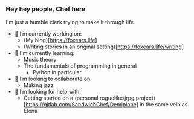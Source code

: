 <!--
**SandwichChef/SandwichChef** is a ✨ _special_ ✨ repository because its `README.md` (this file) appears on your GitHub profile.

Here are some ideas to get you started:

- 🔭 I’m currently working on ...
- 🌱 I’m currently learning ...
- 👯 I’m looking to collaborate on ...
- 🤔 I’m looking for help with ...
- 💬 Ask me about ...
- 📫 How to reach me: ...
- 😄 Pronouns: ...
- ⚡ Fun fact: ...
-->

### Hey hey people, Chef here

I'm just a humble clerk trying to make it through life.
- 🔭 I’m currently working on:
  - (My blog)[https://foxears.life]
  - (Writing stories in an original setting)[https://foxears.life/writing]
- 🌱 I'm currently learning:
  - Music theory
  - The fundamentals of programming in general
    - Python in particular
- 👯 I’m looking to collaborate on
  - Making jazz
- 🤔 I’m looking for help with:
  - Getting started on a (personal roguelike/jrpg project)[https://gitlab.com/SandwichChef/Demiplane] in the same vein as Elona
